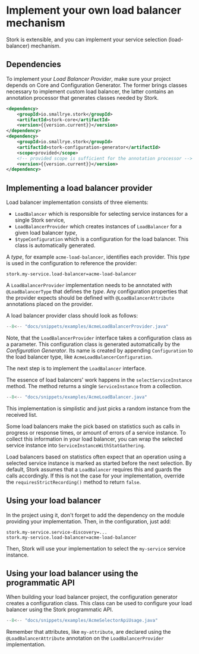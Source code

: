 # Implement your own load balancer mechanism

Stork is extensible, and you can implement your service selection (load-balancer) mechanism.

## Dependencies

To implement your _Load Balancer Provider_, make sure your project depends on Core and Configuration Generator. 
The former brings classes necessary to implement custom load balancer, the latter contains an annotation processor that generates classes needed by Stork.

```xml
<dependency>
    <groupId>io.smallrye.stork</groupId>
    <artifactId>stork-core</artifactId>
    <version>{{version.current}}</version>
</dependency>
<dependency>
    <groupId>io.smallrye.stork</groupId>
    <artifactId>stork-configuration-generator</artifactId>
    <scope>provided</scope>
    <!-- provided scope is sufficient for the annotation processor -->
    <version>{{version.current}}</version>
</dependency>
```

## Implementing a load balancer provider

Load balancer implementation consists of three elements:

- `LoadBalancer` which is responsible for selecting service instances for a single Stork service,
- `LoadBalancerProvider` which creates instances of `LoadBalancer` for a given load balancer _type_,
- `$typeConfiguration` which is a configuration for the load balancer. This class is automatically generated.

A _type_, for example `acme-load-balancer`, identifies each provider.
This _type_ is used in the configuration to reference the provider:

```properties
stork.my-service.load-balancer=acme-load-balancer
```

A `LoadBalancerProvider` implementation needs to be annotated with `@LoadBalancerType` that defines the _type_.
Any configuration properties that the provider expects should be defined with `@LoadBalancerAttribute` annotations placed on the provider.

A load balancer provider class should look as follows:
```java linenums="1"
--8<-- "docs/snippets/examples/AcmeLoadBalancerProvider.java"
```

Note, that the `LoadBalancerProvider` interface takes a configuration class as a parameter. 
This configuration class  is generated automatically by the _Configuration Generator_.
Its name is created by appending `Configuration` to the load balancer type, like `AcmeLoadBalancerConfiguration`.

The next step is to implement the `LoadBalancer` interface.

The essence of load balancers' work happens in the `selectServiceInstance` method. The method returns a single `ServiceInstance` from a collection. 

```java linenums="1"
--8<-- "docs/snippets/examples/AcmeLoadBalancer.java"
```

This implementation is simplistic and just picks a random instance from the received list.

Some load balancers make the pick based on statistics such as calls in progress or response times, or amount of errors of a service instance. 
To collect this information in your load balancer, you can wrap the selected service instance into `ServiceInstanceWithStatGathering`.

Load balancers based on statistics often expect that an operation using a selected service instance is marked as started before the next selection. 
By default, Stork assumes that a `LoadBalancer` requires this and guards the calls accordingly. 
If this is not the case for your implementation, override the `requiresStrictRecording()` method to return `false`.

## Using your load balancer

In the project using it, don't forget to add the dependency on the module providing your implementation.
Then, in the configuration, just add:

```properties
stork.my-service.service-discovery=...
stork.my-service.load-balancer=acme-load-balancer
```

Then, Stork will use your implementation to select the `my-service` service instance.

## Using your load balancer using the programmatic API

When building your load balancer project, the configuration generator creates a configuration class.
This class can be used to configure your load balancer using the Stork programmatic API. 

```java linenums="1"
--8<-- "docs/snippets/examples/AcmeSelectorApiUsage.java"
```

Remember that attributes, like `my-attribute`, are declared using the `@LoadBalancerAttribute` annotation on the `LoadBalancerProvider` implementation.